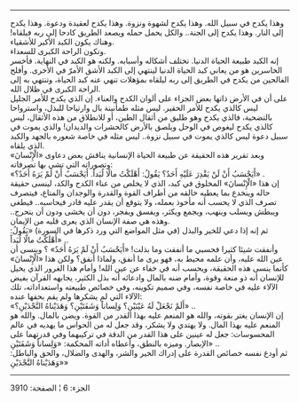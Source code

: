 ------------------------------------------------------------------------

وهذا يكدح في سبيل الله. وهذا يكدح لشهوة ونزوة. وهذا يكدح لعقيدة ودعوة.
وهذا يكدح إلى النار. وهذا يكدح إلى الجنة.. والكل يحمل حمله ويصعد الطريق
كادحا إلى ربه فيلقاه! وهناك يكون الكبد الأكبر للأشقياء.  
وتكون الراحة الكبرى للسعداء.  
إنه الكبد طبيعة الحياة الدنيا. تختلف أشكاله وأسبابه. ولكنه هو الكبد في
النهاية. فأخسر الخاسرين هو من يعاني كبد الحياة الدنيا لينتهي إلى الكبد
الأشق الأمرّ في الأخرى. وأفلح الفالحين من يكدح في الطريق إلى ربه ليلقاه
بمؤهلات تنهي عنه كبد الحياة، وتنتهي به إلى الراحة الكبرى في ظلال الله.  
على أن في الأرض ذاتها بعض الجزاء على ألوان الكدح والعناء. إن الذي يكدح
للأمر الجليل ليس كالذي يكدح للأمر الحقير. ليس مثله طمأنينة بال وارتياحا
للبذل، واسترواحا بالتضحية، فالذي يكدح وهو طليق من أثقال الطين، أو
للانطلاق من هذه الأثقال، ليس كالذي يكدح ليغوص في الوحل ويلصق بالأرض
كالحشرات والديدان! والذي يموت في سبيل دعوة ليس كالذي يموت في سبيل نزوة..
ليس مثله في خاصة شعوره بالجهد والكبد الذي يلقاه.  
وبعد تقرير هذه الحقيقة عن طبيعة الحياة الإنسانية يناقش بعض دعاوى
«الْإِنْسانَ» وتصوراته التي تشي بها تصرفاته:  
«أَيَحْسَبُ أَنْ لَنْ يَقْدِرَ عَلَيْهِ أَحَدٌ؟ يَقُولُ: أَهْلَكْتُ مالًا لُبَداً. أَيَحْسَبُ أَنْ لَمْ يَرَهُ أَحَدٌ؟»
.  
إن هذا «الْإِنْسانَ» المخلوق في كبد، الذي لا يخلص من عناء الكدح والكد، لينسى
حقيقة حاله وينخدع بما يعطيه خالقه من أطراف القوة والقدرة والوجدان
والمتاع، فيتصرف تصرف الذي لا يحسب أنه مأخوذ بعمله، ولا يتوقع أن يقدر
عليه قادر فيحاسبه.. فيطغى ويبطش ويسلب وينهب، ويجمع ويكثر، ويفسق ويفجر،
دون أن يخشى ودون أن يتحرج.. وهذه هي صفة الإنسان الذي يعرى قلبه من
الإيمان.  
ثم إنه إذا دعي للخير والبذل (في مثل المواضع التي ورد ذكرها في السورة)
«يَقُولُ: أَهْلَكْتُ مالًا لُبَداً» ..  
وأنفقت شيئا كثيرا فحسبي ما أنفقت وما بذلت! «أَيَحْسَبُ أَنْ لَمْ يَرَهُ أَحَدٌ» ؟ وينسى
أن عين الله عليه، وأن علمه محيط به، فهو يرى ما أنفق، ولماذا أنفق؟ ولكن
هذا «الْإِنْسانَ» كأنما ينسى هذه الحقيقة، ويحسب أنه في خفاء عن عين الله!
وأمام هذا الغرور الذي يخيل للإنسان أنه ذو منعة وقوة، وأمام ضنه بالمال
وادعائه أنه بذل الكثير، يجابهه القرآن بفيض الآلاء عليه في خاصة نفسه، وفي
صميم تكوينه، وفي خصائص طبيعته واستعداداته، تلك الآلاء التي لم يشكرها ولم
يقم بحقها عنده:  
«أَلَمْ نَجْعَلْ لَهُ عَيْنَيْنِ؟ وَلِساناً وَشَفَتَيْنِ؟ وَهَدَيْناهُ النَّجْدَيْنِ؟» ..  
إن الإنسان يغتر بقوته، والله هو المنعم عليه بهذا القدر من القوة. ويضن
بالمال. والله هو المنعم عليه بهذا المال. ولا يهتدي ولا يشكر، وقد جعل له
من الحواس ما يهديه في عالم المحسوسات: جعل له عينين على هذا القدر من
الدقة في تركيبهما وفي قدرتهما على الإبصار. وميزه بالنطق، وأعطاه أداته
المحكمة: «وَلِساناً وَشَفَتَيْنِ» ..  
ثم أودع نفسه خصائص القدرة على إدراك الخير والشر، والهدى والضلال، والحق
والباطل: «وَهَدَيْناهُ النَّجْدَيْنِ»

------------------------------------------------------------------------

الجزء: 6 ¦ الصفحة: 3910
